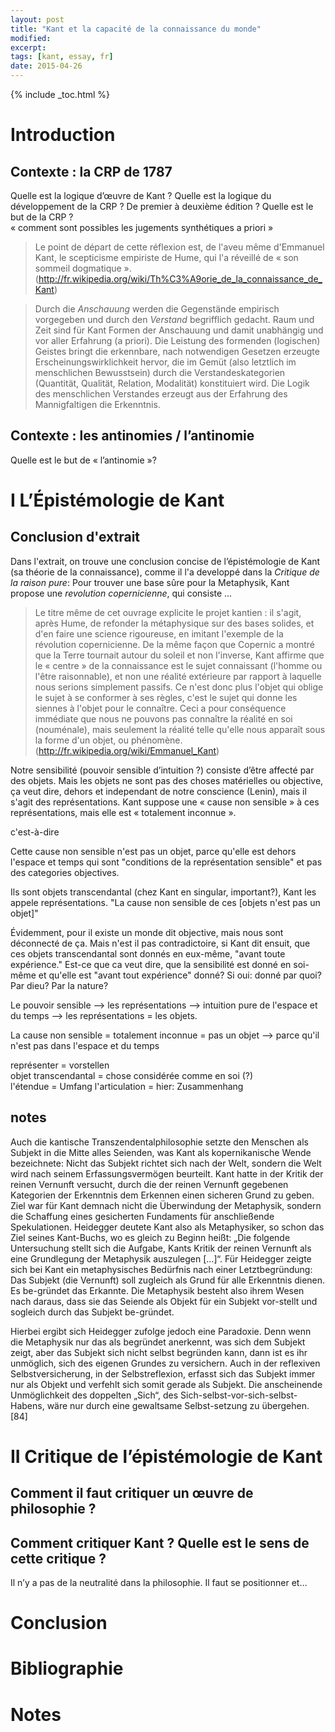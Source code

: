 ```yaml
---
layout: post
title: "Kant et la capacité de la connaissance du monde"
modified:
excerpt:
tags: [kant, essay, fr]
date: 2015-04-26
---
```


{% include _toc.html %}

# Introduction


## Contexte : la CRP de 1787

Quelle est la logique d’œuvre de Kant ?
Quelle est la logique du développement de la CRP ? De premier à deuxième édition ?
Quelle est le but de la CRP ?  
« comment sont possibles les jugements synthétiques a priori »  

> Le point de départ de cette réflexion est, de l'aveu même d'Emmanuel Kant, le scepticisme empiriste de Hume, qui l'a réveillé de « son sommeil dogmatique ». (http://fr.wikipedia.org/wiki/Th%C3%A9orie_de_la_connaissance_de_Kant)

> Durch die *Anschauung* werden die Gegenstände empirisch vorgegeben und durch den *Verstand* begrifflich gedacht. Raum und Zeit sind für Kant Formen der Anschauung und damit unabhängig und vor aller Erfahrung (a priori). Die Leistung des formenden (logischen) Geistes bringt die erkennbare, nach notwendigen Gesetzen erzeugte Erscheinungswirklichkeit hervor, die im Gemüt (also letztlich im menschlichen Bewusstsein) durch die Verstandeskategorien (Quantität, Qualität, Relation, Modalität) konstituiert wird. Die Logik des menschlichen Verstandes erzeugt aus der Erfahrung des Mannigfaltigen die Erkenntnis.

## Contexte : les antinomies / l’antinomie

Quelle est le but de « l’antinomie »?

# I L’Épistémologie de Kant

## Conclusion d'extrait

Dans l'extrait, on trouve une conclusion concise de l’épistémologie de Kant (sa théorie de la connaissance), comme il l'a developpé dans la *Critique de la raison pure*: Pour trouver une base sûre pour la Metaphysik, Kant propose une *revolution copernicienne*, qui consiste ...

>Le titre même de cet ouvrage explicite le projet kantien : il s'agit, après Hume, de refonder la métaphysique sur des bases solides, et d'en faire une science rigoureuse, en imitant l'exemple de la révolution copernicienne. De la même façon que Copernic a montré que la Terre tournait autour du soleil et non l'inverse, Kant affirme que le « centre » de la connaissance est le sujet connaissant (l'homme ou l'être raisonnable), et non une réalité extérieure par rapport à laquelle nous serions simplement passifs. Ce n'est donc plus l'objet qui oblige le sujet à se conformer à ses règles, c'est le sujet qui donne les siennes à l'objet pour le connaître. Ceci a pour conséquence immédiate que nous ne pouvons pas connaître la réalité en soi (nouménale), mais seulement la réalité telle qu'elle nous apparaît sous la forme d'un objet, ou phénomène. (http://fr.wikipedia.org/wiki/Emmanuel_Kant)

Notre sensibilité (pouvoir sensible d’intuition ?) consiste d’être affecté par des objets. Mais les objets ne sont pas des choses matérielles ou objective, ça veut dire, dehors et independant de notre conscience (Lenin), mais il s'agit des représentations. Kant suppose une « cause non sensible » à ces représentations, mais elle est « totalement inconnue ». 

c'est-à-dire

Cette cause non sensible n'est pas un objet, parce qu'elle est dehors l'espace et temps qui sont "conditions de la représentation sensible" et pas des categories objectives.

Ils sont objets transcendantal (chez Kant en singular, important?), Kant les appele représentations. 
"La cause non sensible de ces [objets n'est pas un objet]"

Évidemment, pour il existe un monde dit objective, mais nous sont déconnecté de ça. Mais n'est il pas contradictoire, si Kant dit ensuit, que ces objets transcendantal sont donnés en eux-même, "avant toute expérience." Est-ce que ca veut dire, que la sensibilité est donné en soi-même et qu'elle est "avant tout expérience" donné? Si oui: donné par quoi? Par dieu? Par la nature?

Le pouvoir sensible --> les représentations --> intuition pure de l'espace et du temps --> les représentations = les objets.

La cause non sensible = totalement inconnue = pas un objet --> parce qu'il n'est pas dans l'espace et du temps 

représenter = vorstellen  
objet transcendantal = chose considérée comme en soi (?)  
l'étendue = Umfang
l'articulation = hier: Zusammenhang

## notes

Auch die kantische Transzendentalphilosophie setzte den Menschen als Subjekt in die Mitte alles Seienden, was Kant als kopernikanische Wende bezeichnete: Nicht das Subjekt richtet sich nach der Welt, sondern die Welt wird nach seinem Erfassungsvermögen beurteilt. Kant hatte in der Kritik der reinen Vernunft versucht, durch die der reinen Vernunft gegebenen Kategorien der Erkenntnis dem Erkennen einen sicheren Grund zu geben. Ziel war für Kant demnach nicht die Überwindung der Metaphysik, sondern die Schaffung eines gesicherten Fundaments für anschließende Spekulationen. Heidegger deutete Kant also als Metaphysiker, so schon das Ziel seines Kant-Buchs, wo es gleich zu Beginn heißt: „Die folgende Untersuchung stellt sich die Aufgabe, Kants Kritik der reinen Vernunft als eine Grundlegung der Metaphysik auszulegen […]“. Für Heidegger zeigte sich bei Kant ein metaphysisches Bedürfnis nach einer Letztbegründung: Das Subjekt (die Vernunft) soll zugleich als Grund für alle Erkenntnis dienen. Es be-gründet das Erkannte. Die Metaphysik besteht also ihrem Wesen nach daraus, dass sie das Seiende als Objekt für ein Subjekt vor-stellt und sogleich durch das Subjekt be-gründet.

Hierbei ergibt sich Heidegger zufolge jedoch eine Paradoxie. Denn wenn die Metaphysik nur das als begründet anerkennt, was sich dem Subjekt zeigt, aber das Subjekt sich nicht selbst begründen kann, dann ist es ihr unmöglich, sich des eigenen Grundes zu versichern. Auch in der reflexiven Selbstversicherung, in der Selbstreflexion, erfasst sich das Subjekt immer nur als Objekt und verfehlt sich somit gerade als Subjekt. Die anscheinende Unmöglichkeit des doppelten „Sich“, des Sich-selbst-vor-sich-selbst-Habens, wäre nur durch eine gewaltsame Selbst-setzung zu übergehen.[84]

# II Critique de l’épistémologie de Kant

## Comment il faut critiquer un œuvre de philosophie ?

## Comment critiquer Kant ? Quelle est le sens de cette critique ?

Il n’y a pas de la neutralité dans la philosophie. Il faut se positionner et…


# Conclusion

# Bibliographie

# Notes
